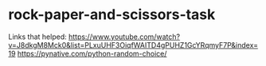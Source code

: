 # rock-paper-and-scissors-task

Links that helped:
https://www.youtube.com/watch?v=J8dkgM8Mck0&list=PLxuUHF3OiqfWAITD4gPUHZ1GcYRqmyF7P&index=19
https://pynative.com/python-random-choice/
